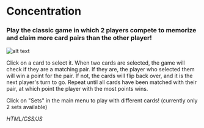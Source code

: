 # Concentration
### Play the classic game in which 2 players compete to memorize and claim more card pairs than the other player!

![alt text](https://i.gyazo.com/827757eb9b0e6cd665d7476425904738.png)

Click on a card to select it. When two cards are selected, the game will check if they are a matching pair. If they are, the player who selected them will win a point for the pair. If not, the cards will flip back over, and it is the next player's turn to go. Repeat until all cards have been matched with their pair, at which point the player with the most points wins.

Click on "Sets" in the main menu to play with different cards! (currently only 2 sets available)

*HTML/CSS/JS*